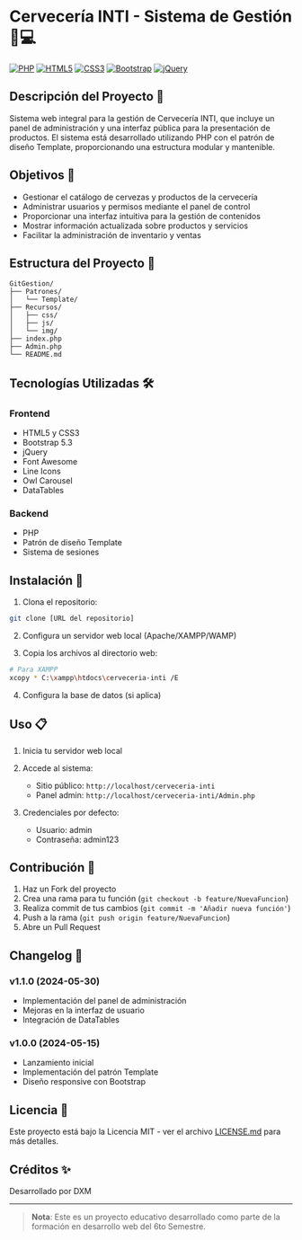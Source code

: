 # Cervecería INTI - Sistema de Gestión 🍺💻

[![PHP](https://img.shields.io/badge/PHP-777BB4?style=for-the-badge&logo=php&logoColor=white)](https://www.php.net/)
[![HTML5](https://img.shields.io/badge/HTML5-E34F26?style=for-the-badge&logo=html5&logoColor=white)](https://developer.mozilla.org/es/docs/Web/HTML)
[![CSS3](https://img.shields.io/badge/CSS3-1572B6?style=for-the-badge&logo=css3&logoColor=white)](https://developer.mozilla.org/es/docs/Web/CSS)
[![Bootstrap](https://img.shields.io/badge/Bootstrap-563D7C?style=for-the-badge&logo=bootstrap&logoColor=white)](https://getbootstrap.com/)
[![jQuery](https://img.shields.io/badge/jQuery-0769AD?style=for-the-badge&logo=jquery&logoColor=white)](https://jquery.com/)

## Descripción del Proyecto 📝

Sistema web integral para la gestión de Cervecería INTI, que incluye un panel de administración y una interfaz pública para la presentación de productos. El sistema está desarrollado utilizando PHP con el patrón de diseño Template, proporcionando una estructura modular y mantenible.

## Objetivos 🎯

- Gestionar el catálogo de cervezas y productos de la cervecería
- Administrar usuarios y permisos mediante el panel de control
- Proporcionar una interfaz intuitiva para la gestión de contenidos
- Mostrar información actualizada sobre productos y servicios
- Facilitar la administración de inventario y ventas

## Estructura del Proyecto 📂

```
GitGestion/
├── Patrones/
│   └── Template/
├── Recursos/
│   ├── css/
│   ├── js/
│   └── img/
├── index.php
├── Admin.php
└── README.md
```

## Tecnologías Utilizadas 🛠️

### Frontend
- HTML5 y CSS3
- Bootstrap 5.3
- jQuery
- Font Awesome
- Line Icons
- Owl Carousel
- DataTables

### Backend
- PHP
- Patrón de diseño Template
- Sistema de sesiones

## Instalación 🚀

1. Clona el repositorio:
```bash
git clone [URL del repositorio]
```

2. Configura un servidor web local (Apache/XAMPP/WAMP)

3. Copia los archivos al directorio web:
```bash
# Para XAMPP
xcopy * C:\xampp\htdocs\cerveceria-inti /E
```

4. Configura la base de datos (si aplica)

## Uso 📋

1. Inicia tu servidor web local

2. Accede al sistema:
   - Sitio público: `http://localhost/cerveceria-inti`
   - Panel admin: `http://localhost/cerveceria-inti/Admin.php`

3. Credenciales por defecto:
   - Usuario: admin
   - Contraseña: admin123

## Contribución 🤝

1. Haz un Fork del proyecto
2. Crea una rama para tu función (`git checkout -b feature/NuevaFuncion`)
3. Realiza commit de tus cambios (`git commit -m 'Añadir nueva función'`)
4. Push a la rama (`git push origin feature/NuevaFuncion`)
5. Abre un Pull Request

## Changelog 📝

### v1.1.0 (2024-05-30)
- Implementación del panel de administración
- Mejoras en la interfaz de usuario
- Integración de DataTables

### v1.0.0 (2024-05-15)
- Lanzamiento inicial
- Implementación del patrón Template
- Diseño responsive con Bootstrap

## Licencia 📄

Este proyecto está bajo la Licencia MIT - ver el archivo [LICENSE.md](LICENSE.md) para más detalles.

## Créditos ✨

Desarrollado por DXM

---

> **Nota**: Este es un proyecto educativo desarrollado como parte de la formación en desarrollo web del 6to Semestre.
